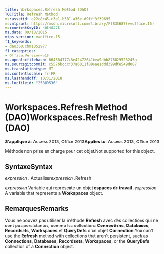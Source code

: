 ```yaml
---
title: Workspaces.Refresh Method (DAO)
TOCTitle: Refresh Method
ms:assetid: e22c8c45-c3e1-b587-a36e-d9fff3f39695
ms:mtpsurl: https://msdn.microsoft.com/library/Ff835687(v=office.15)
ms:contentKeyID: 48548275
ms.date: 09/18/2015
mtps_version: v=office.15
f1_keywords:
- dao360.chm1052977
f1_categories:
- Office.Version=v15
ms.openlocfilehash: 66458477748e424726410ea9dbb876829523245a
ms.sourcegitcommit: c557bbcccf37a6011f89aae1ddd399dfe549d087
ms.translationtype: MT
ms.contentlocale: fr-FR
ms.lasthandoff: 10/31/2018
ms.locfileid: "25880536"
---
```

# <a name="workspacesrefresh-method-dao"></a><span data-ttu-id="e7db5-102">Workspaces.Refresh Method (DAO)</span><span class="sxs-lookup"><span data-stu-id="e7db5-102">Workspaces.Refresh Method (DAO)</span></span>


<span data-ttu-id="e7db5-103">**S’applique à**: Access 2013, Office 2013</span><span class="sxs-lookup"><span data-stu-id="e7db5-103">**Applies to**: Access 2013, Office 2013</span></span>

<span data-ttu-id="e7db5-104">Méthode non prise en charge pour cet objet.</span><span class="sxs-lookup"><span data-stu-id="e7db5-104">Not supported for this object.</span></span>

## <a name="syntax"></a><span data-ttu-id="e7db5-105">Syntaxe</span><span class="sxs-lookup"><span data-stu-id="e7db5-105">Syntax</span></span>

<span data-ttu-id="e7db5-106">*expression* . Actualiser</span><span class="sxs-lookup"><span data-stu-id="e7db5-106">*expression* .Refresh</span></span>

<span data-ttu-id="e7db5-107">*expression* Variable qui représente un objet **espaces de travail** .</span><span class="sxs-lookup"><span data-stu-id="e7db5-107">*expression* A variable that represents a **Workspaces** object.</span></span>

## <a name="remarks"></a><span data-ttu-id="e7db5-108">Remarques</span><span class="sxs-lookup"><span data-stu-id="e7db5-108">Remarks</span></span>

<span data-ttu-id="e7db5-109">Vous ne pouvez pas utiliser la méthode **Refresh** avec des collections qui ne sont pas persistantes, comme les collections **Connections**, **Databases**, **Recordsets**, **Workspaces** et **QueryDefs** d'un objet **Connection**.</span><span class="sxs-lookup"><span data-stu-id="e7db5-109">You can't use the **Refresh** method with collections that aren't persistent, such as **Connections**, **Databases**, **Recordsets**, **Workspaces**, or the **QueryDefs** collection of a **Connection** object.</span></span>


